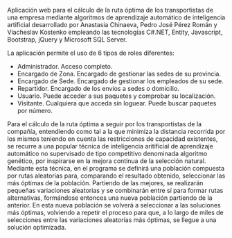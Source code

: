 Aplicación web para el cálculo de la ruta óptima de los transportistas de una empresa mediante algoritmos de aprendizaje automático de inteligencia artificial desarrollado por Anastasia Chinaeva, Pedro José Pérez Román y Viacheslav Kostenko empleando las tecnologías C#.NET, Entity, Javascript, Bootstrap, jQuery y Microsoft SQL Server.

La aplicación permite el uso de 6 tipos de roles diferentes:

- Administrador. Acceso completo.
- Encargado de Zona. Encargado de gestionar las sedes de su provincia.
- Encargado de Sede. Encargado de gestionar los empleados de su sede.
- Repartidor. Encargado de los envios a sedes o domicilio.
- Usuario. Puede acceder a sus paquetes y comprobar su localización.
- Visitante. Cualquiera que acceda sin loguear. Puede buscar paquetes por número.

Para el cálculo de la ruta óptima a seguir por los transportistas de la compañía,
entendiendo como tal a la que minimiza la distancia recorrida por los mismos
teniendo en cuenta las restricciones de capacidad existentes, se recurre a una
popular técnica de inteligencia aritificial de aprendizaje automático no 
supervisado de tipo competitivo denominada algoritmo genético, por inspirarse 
en la mejora continua de la selección natural.
Mediante esta técnica, en el programa se definirá una población compuesta por
rutas aleatorias para, comparando el resultado obtenido, seleccionar las más
óptimas de la población. Partiendo de las mejores, se realizarán pequeñas
variaciones aleatorias y se combinarán entre sí para formar rutas alternativas,
formándose entonces una nueva población partiendo de la anterior. En esta nueva
población se volverá a seleccionar a las soluciones más óptimas, volviendo a 
repetir el proceso para que, a lo largo de miles de selecciones entre las 
variaciones aleatorias más óptimas, se llegue a una solución optimizada.
